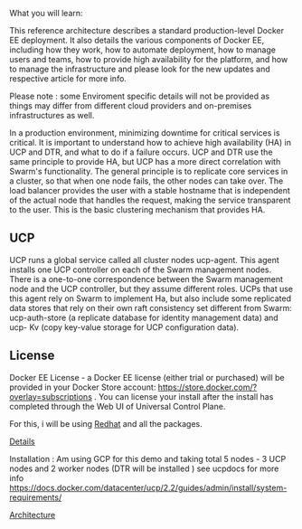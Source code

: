 What you will learn:

This reference architecture describes a standard production-level Docker EE deployment. It also details the various components of Docker EE, including how they work, how to automate deployment, how to manage users and teams, how to provide high availability for the platform, and how to manage the infrastructure and please look for the new updates and respective article for more info.

Please note : some Enviroment specific details will not be provided as things may differ from different cloud providers and on-premises infrastructures as well.

In a production environment, minimizing downtime for critical services is critical. It is important to understand how to achieve high availability (HA) in UCP and DTR, and what to do if a failure occurs. UCP and DTR use the same principle to provide HA, but UCP has a more direct correlation with Swarm's functionality. The general principle is to replicate core services in a cluster, so that when one node fails, the other nodes can take over. The load balancer provides the user with a stable hostname that is independent of the actual node that handles the request, making the service transparent to the user. This is the basic clustering mechanism that provides HA.

## UCP
UCP runs a global service called all cluster nodes ucp-agent. This agent installs one UCP controller on each of the Swarm management nodes. There is a one-to-one correspondence between the Swarm management node and the UCP controller, but they assume different roles. UCPs that use this agent rely on Swarm to implement Ha, but also include some replicated data stores that rely on their own raft consistency set different from Swarm: ucp-auth-store (a replicate database for identity management data) and ucp- Kv (copy key-value storage for UCP configuration data).

## License
Docker EE License - a Docker EE license (either trial or purchased) will be provided in your Docker Store account: https://store.docker.com/?overlay=subscriptions . You can license your install after the install has completed through the Web UI of Universal Control Plane.

For this, i will be using [Redhat](assets/ucp_HA_setup-824ff.png) and all the packages.

[Details](https://github.com/pradhans0906/dockerlabs/blob/master/docker-ee/Redhat/docker-ee-ucp/assets/Screenshot%202019-10-06%20at%2012.17.23%20AM.png)

Installation :
 Am using GCP for this demo and taking total 5 nodes - 3 UCP nodes and 2 worker nodes (DTR will be installed )
   see ucpdocs for more info https://docs.docker.com/datacenter/ucp/2.2/guides/admin/install/system-requirements/
   
[Architecture](https://github.com/pradhans0906/dockerlabs/blob/master/docker-ee/Redhat/docker-ee-ucp/explorer/Screenshot%202019-10-05%20at%2011.26.02%20PM.png)

